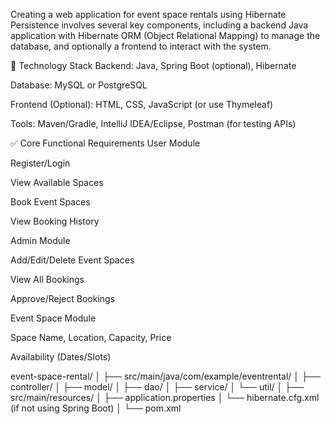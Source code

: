 
Creating a web application for event space rentals using Hibernate Persistence involves several key components, including a backend Java application with Hibernate ORM (Object Relational Mapping) to manage the database, and optionally a frontend to interact with the system.

🔧 Technology Stack
Backend: Java, Spring Boot (optional), Hibernate

Database: MySQL or PostgreSQL

Frontend (Optional): HTML, CSS, JavaScript (or use Thymeleaf)

Tools: Maven/Gradle, IntelliJ IDEA/Eclipse, Postman (for testing APIs)

✅ Core Functional Requirements
User Module

Register/Login

View Available Spaces

Book Event Spaces

View Booking History

Admin Module

Add/Edit/Delete Event Spaces

View All Bookings

Approve/Reject Bookings

Event Space Module

Space Name, Location, Capacity, Price

Availability (Dates/Slots)





event-space-rental/
│
├── src/main/java/com/example/eventrental/
│   ├── controller/
│   ├── model/
│   ├── dao/
│   ├── service/
│   └── util/
│
├── src/main/resources/
│   ├── application.properties
│   └── hibernate.cfg.xml (if not using Spring Boot)
│
└── pom.xml
